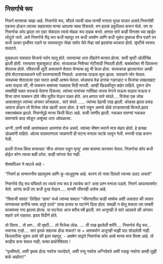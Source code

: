 ## निसर्गाचे रूप


निसर्ग मानवाचा सखा आहे. निसर्गाचे रूप, सौंदर्य त्याची साथ मानवी मनाला भुरळ घालत असते.निसर्गाशी एकरूप होऊन त्याच्या सहवासात मानव आपल्या व्यथा विसरतो. मन हलकं प्रफुल्लित करून घेतो. पण या निसर्गाचा कोप झाला तर एका सेकंदात त्याचे मोहक रूप दाहक बनते. क्षणात सारे काही विनाशा च्या खाईत लोटूले जाते. असे निसर्गाचे रौद्र रूप कधी महापूर तर कधी अवर्षण आणि कधी भूकंप दुष्काळ वीज पडणे तर कधी उल्का पृथ्वीवर पडणे या स्वरूपातून जेव्हा समोर येते तेंव्हा सर्व हृदयांचा थरकाप होतो. सृष्टीचे स्वरूप पालटते.

मुसळधार पावसात विजाचे नर्तन चालू होते. पावसाच्या धारा तीव्रतेने बरसत होत्या. सारी सृष्टी ओलीचिंब झाली होती. रस्त्यावर शुकशुकाट होता. संध्याकाळ निशेच्या भेटीसाठी निघाली होती. बाबांबरोबर मी दिवसभर शेतातच होतो. रविवारची सुटी असल्याने शेतात येण्याचा हट्ट मी केला होता. संध्याकाळ झाल्यानंतर आम्ही दोघे मोटारसायकलने घरी परतण्यासाठी निघालो. अचानक पाऊस सुरू झाला. पावसाने जोर घेतला. जवळच्या शेतातल्या एका घरात आम्ही आश्रय घेतला. थोड्याच वेळ ढगांचा गडगडाट व विजांचा लखलखाट असा वाढला की, मी घाबरून बाबांच्या गळ्याला मिठी मारली. आम्ही खिडकीतून बाहेर पाहिले. दुरून दोन व्यक्तीही पळत घराकडे येताना दिसल्या. त्यांच्या पायांच्या गतीपेक्षा जास्त वेगाने पाऊस वाढला पाऊस व विजा यांना घाबरून दोघे जीव मुठीत घेऊन पळत होते. अन् क्षणात सारे संपले.... विजेचा एक लोळ आकाशातून त्यांच्या अंगावर कोसळला.. सारे संपते ...... त्यांच्या देहाची राख झाली. कोळसा झाला प्रचंड आवाज होऊन तो विजेचा लोळ खाली आला होता. हे सारे पाहून आमचे डोळे दगडासारखे थिजले.हृदय रक्ततबंबाळ झााले. निसर्गापुढे मानव किती थिटा आहे. याची जाणीव झाली. नकळत पापण्यां नकळत  पापण्यांचे काठ सोडून अश्रूंच्या धारा ओघळल्या.

अग्नी ,पाणी यांची आवश्यकता आपणांस रोज असते. त्यांच्या भीषण रूपाने मात्र संहार होतो. हे प्रत्यक्ष डोळ्यांनी पाहिले. ओल्या वातावरणाला जाळणारी ही घटना मनाला चटके लावून गेली. मनाची राख करून गेली.

हल्ली रोजच किंवा बन्याचदा 'बीज अंगावर पडून मृत्यू' अशा बातम्या कानावर येतात. निसर्गाचा कोप कधी होईल कोण त्याचा बळी ठरेल. काही सांगता येत नाही. 

शेक्सपिअर ने म्हटले आहे - 

"निसर्ग हा सन्माननीय खलपुरुष आणि कु-साधुपुरुष आहे. कारण तो जसा दिसतो त्याच्या उलट असतो"

निसर्गाचे रौद्र रूप बघितले तर त्याचे रम्य रूप हे त्याचेच का? असा प्रश्न मनाला पडतो. निसर्ग आपल्यासमोर येतो. आनंद कधी तर कधी दुःख घेऊन..... मानवी जीवनही असेच आहे.

"शिवाजी सावंत' लिखित 'छावा' मध्ये त्यांच्या शब्दात "जीवनातील काही भाष्येच अशी असतात की त्यावर माणसाच्या वाणीचे भाष्य अपुरे ठरते" याचा प्रत्यय या घटनेने दिला होता. शब्दही न बोलू शकता त्या व्यक्ती कायमच्या गप्प झाल्या होत्या. या घटनेला आज बरीच वर्षे झाली. पण अजूनही ते सारे आठवले की अंगावर शहारे उभे राहतात. हृदय विदीर्ण होते.

तो दिवस... तो क्षण... ती सृष्टी.... तो विजेचा लोळ. .... ती राख झालेली शरीरे.... निसर्गाचं रौद्र रूप... भयानक टाहो.... सारं इतकं संहारक होऊ शकतं? या = आश्चर्यानं अजूनही माझी पाठ सोडलेली नाही. किल्लारीचा भूकंप असो की इतर महापूर, - अवर्षण याद्वारे निसर्गाचा कोप असो मानव मात्र विवश आहे. तो काहीच करू शकत नाही; फक्त प्रार्थनेशिवाय !

"पृथ्वीमाते, अशी पृथक होऊ नकोस जलदेवते, अशी रुसू नकोस अग्निदेवते अशी भडकू नकोस आम्ही तुझी बाळे आहोत!!"